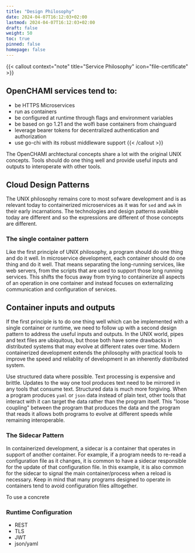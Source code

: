 ```yaml
---
title: "Design Philosophy"
date: 2024-04-07T16:12:03+02:00
lastmod: 2024-04-07T16:12:03+02:00
draft: false
weight: 50
toc: true
pinned: false
homepage: false
---
```

{{< callout context="note" title="Service Philosophy" icon="file-certificate" >}}
## OpenCHAMI services tend to:

* be HTTPS Microservices
* run as containers 
* be configured at runtime through flags and environment variables
* be based on go 1.21 and the wolfi base containers from chainguard
* leverage bearer tokens for decentralized authentication and authorization
* use go-chi with its robust middleware support
{{< /callout >}}

The OpenCHAMI archtectural concepts share a lot with the original UNIX concepts.  Tools should do one thing well and provide useful inputs and outputs to interoperate with other tools.

## Cloud Design Patterns

The UNIX philosophy remains core to most sofware development and is as relevant today to containerized microservices as it was for `sed` and `awk` in their early incarnations.  The technologies and design patterns available today are different and so the expressions are different of those concepts are different.

### The single container pattern

Like the first principle of UNIX philosophy, a program should do one thing and do it well.  In microservice development, each container should do one thing and do it well.  That means separating the long-running services, like web servers, from the scripts that are used to support those long running services.  This shifts the focus away from trying to containerize all aspects of an operation in one container and instead focuses on externalizing communication and configuration of services.

## Container inputs and outputs

If the first principle is to do one thing well which can be implemented with a single container or runtime, we need to follow up with a second design pattern to address the useful inputs and outputs.  In the UNIX world, pipes and text files are ubiquitous, but those both have some drawbacks in distributed systems that may evolve at different rates over time.  Modern containerized development extends the philosophy with practical tools to improve the speed and reliablity of development in an inherently distributed system.

Use structured data where possible.  Text processing is expensive and brittle.  Updates to the way one tool produces text need to be mirrored in any tools that consume text.  Structured data is much more forgiving.  When a program produces `yaml` or `json` data instead of plain text, other tools that interact with it can target the  data rather than the program itself.  This "loose coupling" between the program that produces the data and the program that reads it allows both programs to evolve at different speeds while remaining interoperable.

### The Sidecar Pattern

In containerized development, a sidecar is a container that operates in support of another container.  For example, if a program needs to re-read a configuration file as it changes, it is common to have a sidecar responsible for the update of that configuration file.  In this example, it is also common for the sidecar to signal the main container/process when a reload is necessary.  Keep in mind that many programs designed to operate in containers tend to avoid configuration files alltogether.

To use a concrete

### Runtime Configuration


* REST
* TLS
* JWT
* json/yaml

